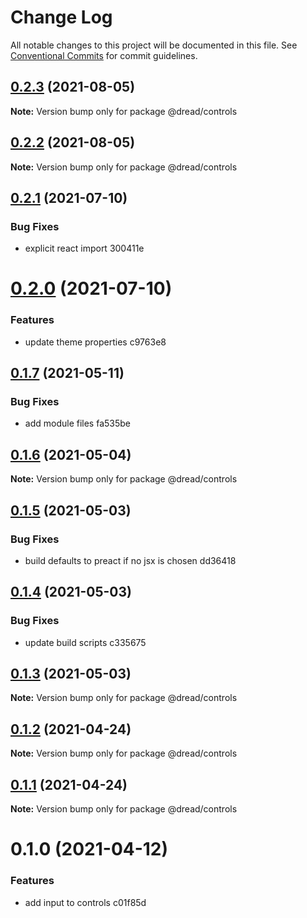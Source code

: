 # Change Log

All notable changes to this project will be documented in this file.
See [Conventional Commits](https://conventionalcommits.org) for commit guidelines.

## [0.2.3](https://github.com/pkrawc/dread/compare/@dread/controls@0.2.2...@dread/controls@0.2.3) (2021-08-05)

**Note:** Version bump only for package @dread/controls





## [0.2.2](https://github.com/pkrawc/dread/compare/@dread/controls@0.2.1...@dread/controls@0.2.2) (2021-08-05)

**Note:** Version bump only for package @dread/controls





## [0.2.1](/compare/@dread/controls@0.2.0...@dread/controls@0.2.1) (2021-07-10)


### Bug Fixes

* explicit react import 300411e





# [0.2.0](/compare/@dread/controls@0.1.7...@dread/controls@0.2.0) (2021-07-10)


### Features

* update theme properties c9763e8





## [0.1.7](/compare/@dread/controls@0.1.6...@dread/controls@0.1.7) (2021-05-11)


### Bug Fixes

* add module files fa535be





## [0.1.6](/compare/@dread/controls@0.1.5...@dread/controls@0.1.6) (2021-05-04)

**Note:** Version bump only for package @dread/controls





## [0.1.5](/compare/@dread/controls@0.1.4...@dread/controls@0.1.5) (2021-05-03)


### Bug Fixes

* build defaults to preact if no jsx is chosen dd36418





## [0.1.4](/compare/@dread/controls@0.1.3...@dread/controls@0.1.4) (2021-05-03)


### Bug Fixes

* update build scripts c335675





## [0.1.3](/compare/@dread/controls@0.1.2...@dread/controls@0.1.3) (2021-05-03)

**Note:** Version bump only for package @dread/controls





## [0.1.2](/compare/@dread/controls@0.1.1...@dread/controls@0.1.2) (2021-04-24)

**Note:** Version bump only for package @dread/controls





## [0.1.1](/compare/@dread/controls@0.1.0...@dread/controls@0.1.1) (2021-04-24)

**Note:** Version bump only for package @dread/controls





# 0.1.0 (2021-04-12)


### Features

* add input to controls c01f85d
